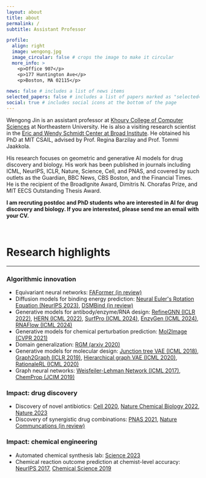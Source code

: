 ```yaml
---
layout: about
title: about
permalink: /
subtitle: Assistant Professor

profile:
  align: right
  image: wengong.jpg
  image_circular: false # crops the image to make it circular
  more_info: >
    <p>Office 907</p>
    <p>177 Huntington Ave</p>
    <p>Boston, MA 02115</p>

news: false # includes a list of news items
selected_papers: false # includes a list of papers marked as "selected={true}"
social: true # includes social icons at the bottom of the page
---
```


Wengong Jin is an assistant professor at [Khoury College of Computer Sciences](https://www.khoury.northeastern.edu/) at Northeastern University. He is also a visiting research scientist in the [Eric and Wendy Schmidt Center at Broad Institute](https://www.broadinstitute.org/ewsc). He obtained his PhD at MIT CSAIL, advised by Prof. Regina Barzilay and Prof. Tommi Jaakkola.

His research focuses on geometric and generative AI models for drug discovery and biology. His work has been published in journals including ICML, NeurIPS, ICLR, Nature, Science, Cell, and PNAS, and covered by such outlets as the Guardian, BBC News, CBS Boston, and the Financial Times. He is the recipient of the BroadIgnite Award, Dimitris N. Chorafas Prize, and MIT EECS Outstanding Thesis Award.

**I am recruting postdoc and PhD students who are interested in AI for drug discovery and biology. If you are interested, please send me an email with your CV.**

<br>

# Research highlights
---
### Algorithmic innovation
 * Equivariant neural networks: [FAFormer (in review)](https://arxiv.org/pdf/2406.09586)
 * Diffusion models for binding energy prediction: [Neural Euler's Rotation Equation (NeurIPS 2023)](https://proceedings.neurips.cc/paper_files/paper/2023/file/6a45a1b0697ee086bd8bf494cacc6567-Paper-Conference.pdf), [DSMBind (in review)](https://www.biorxiv.org/content/10.1101/2023.12.10.570461v1.full.pdf)
 * Generative models for antibody/enzyme/RNA design: [RefineGNN (ICLR 2022)](https://arxiv.org/pdf/2110.04624), [HERN (ICML 2022)](https://arxiv.org/pdf/2207.06616), [SurfPro (ICML 2024)](https://arxiv.org/pdf/2405.06693), [EnzyGen (ICML 2024)](https://arxiv.org/pdf/2405.08205), [RNAFlow (ICML 2024)](https://arxiv.org/pdf/2405.18768)
 * Generative models for chemical perturbation prediction: [Mol2Image (CVPR 2021)](https://openaccess.thecvf.com/content/CVPR2021/papers/Yang_Mol2Image_Improved_Conditional_Flow_Models_for_Molecule_to_Image_Synthesis_CVPR_2021_paper.pdf)
 * Domain generalization: [RGM (arxiv 2020)](https://arxiv.org/pdf/2006.03908)
 * Generative models for molecular design: [Junction tree VAE (ICML 2018)](https://proceedings.mlr.press/v80/jin18a/jin18a.pdf), [Graph2Graph (ICLR 2019)](https://arxiv.org/pdf/1812.01070), [Hierarchical graph VAE (ICML 2020)](https://proceedings.mlr.press/v119/jin20a/jin20a.pdf), [RationaleRL (ICML 2020)](https://proceedings.mlr.press/v119/jin20b/jin20b.pdf)
 * Graph neural networks: [Weisfeiler-Lehman Network (ICML 2017)](https://proceedings.mlr.press/v70/lei17a/lei17a.pdf), [ChemProp (JCIM 2019)](https://pubs.acs.org/doi/pdf/10.1021/acs.jcim.9b00237)

### Impact: drug discovery
 * Discovery of novel antibiotics: [Cell 2020](https://www.cell.com/cell/fulltext/S0092-8674(20)30102-1), [Nature Chemical Biology 2022](https://drive.google.com/file/d/1RtWLbWGwVqEGJKfyVGSwYDoOWohkTt4f/view), [Nature 2023](https://www.nature.com/articles/s41586-023-06887-8)
 * Discovery of synergistic drug combinations: [PNAS 2021](https://www.pnas.org/doi/abs/10.1073/pnas.2105070118), [Nature Communcations (in review)](https://chemrxiv.org/engage/chemrxiv/article-details/662fbd42418a5379b008668e)

### Impact: chemical engineering
 * Automated chemical synthesis lab: [Science 2023](https://www.science.org/doi/abs/10.1126/science.adi1407)
 * Chemical reaction outcome prediction at chemist-level accuracy: [NeurIPS 2017](https://proceedings.neurips.cc/paper_files/paper/2017/file/ced556cd9f9c0c8315cfbe0744a3baf0-Paper.pdf), [Chemical Science 2019](https://pubs.rsc.org/en/content/articlehtml/2019/sc/c8sc04228d)
